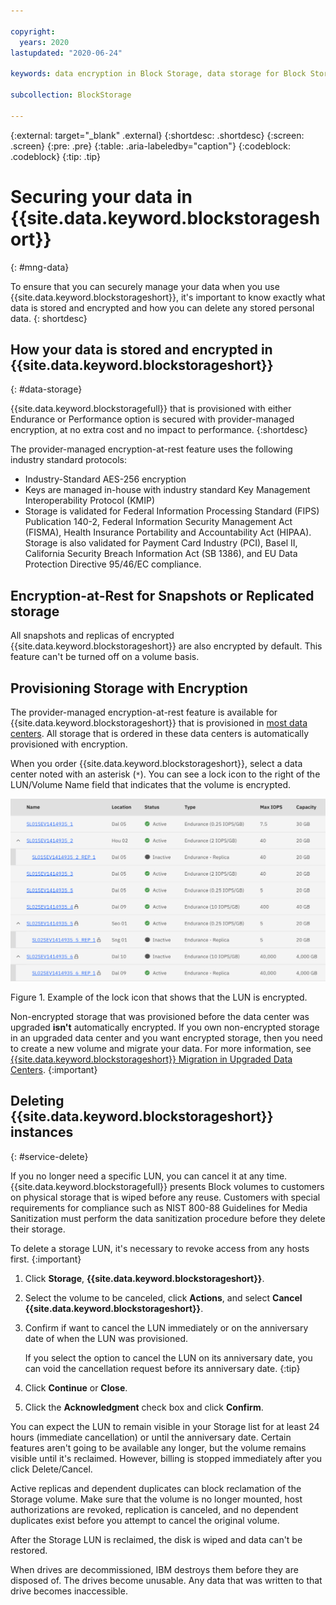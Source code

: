```yaml
---

copyright:
  years: 2020
lastupdated: "2020-06-24"

keywords: data encryption in Block Storage, data storage for Block Storage, bring your own keys for Block Storage, BYOK for Block Storage, key management for Block Storage, key encryption for Block Storage, personal data in Block Storage, data deletion for Block Storage, data in Block Storage, data security in Block Storage

subcollection: BlockStorage

---
```


{:external: target="_blank" .external}
{:shortdesc: .shortdesc}
{:screen: .screen}
{:pre: .pre}
{:table: .aria-labeledby="caption"}
{:codeblock: .codeblock}
{:tip: .tip}

# Securing your data in {{site.data.keyword.blockstorageshort}}
{: #mng-data}

To ensure that you can securely manage your data when you use {{site.data.keyword.blockstorageshort}}, it's important to know exactly what data is stored and encrypted and how you can delete any stored personal data.
{: shortdesc}

## How your data is stored and encrypted in {{site.data.keyword.blockstorageshort}}
{: #data-storage}

{{site.data.keyword.blockstoragefull}} that is provisioned with either Endurance or Performance option is secured with provider-managed encryption, at no extra cost and no impact to performance.
{:shortdesc}

The provider-managed encryption-at-rest feature uses the following industry standard protocols:

* Industry-Standard AES-256 encryption
* Keys are managed in-house with industry standard Key Management Interoperability Protocol (KMIP)
* Storage is validated for Federal Information Processing Standard (FIPS) Publication 140-2, Federal Information Security Management Act (FISMA), Health Insurance Portability and Accountability Act (HIPAA). Storage is also validated for Payment Card Industry (PCI), Basel II, California Security Breach Information Act (SB 1386), and EU Data Protection Directive 95/46/EC compliance.

## Encryption-at-Rest for Snapshots or Replicated storage  

All snapshots and replicas of encrypted {{site.data.keyword.blockstorageshort}} are also encrypted by default. This feature can't be turned off on a volume basis.

## Provisioning Storage with Encryption

The provider-managed encryption-at-rest feature is available for {{site.data.keyword.blockstorageshort}} that is provisioned in [most data centers](/docs/BlockStorage?topic=BlockStorage-selectDC). All storage that is ordered in these data centers is automatically provisioned with encryption.

When you order {{site.data.keyword.blockstorageshort}}, select a data center noted with an asterisk (`*`). You can see a lock icon to the right of the LUN/Volume Name field that indicates that the volume is encrypted.

![The lock icon indicates that the LUN is encrypted.](/images/encryptedstorage.png)
<caption>Figure 1. Example of the lock icon that shows that the LUN is encrypted.</caption>

Non-encrypted storage that was provisioned before the data center was upgraded **isn't** automatically encrypted. If you own non-encrypted storage in an upgraded data center and you want encrypted storage, then you need to create a new volume and migrate your data. For more information, see [{{site.data.keyword.blockstorageshort}} Migration in Upgraded Data Centers](/docs/BlockStorage?topic=BlockStorage-migratestorage).
{:important}

## Deleting {{site.data.keyword.blockstorageshort}} instances
{: #service-delete}

If you no longer need a specific LUN, you can cancel it at any time. {{site.data.keyword.blockstoragefull}} presents Block volumes to customers on physical storage that is wiped before any reuse. Customers with special requirements for compliance such as NIST 800-88 Guidelines for Media Sanitization must perform the data sanitization procedure before they delete their storage.

To delete a storage LUN, it's necessary to revoke access from any hosts first.
{:important}

1. Click **Storage**, **{{site.data.keyword.blockstorageshort}}**.
2. Select the volume to be canceled, click **Actions**, and select **Cancel {{site.data.keyword.blockstorageshort}}**.
3. Confirm if want to cancel the LUN immediately or on the anniversary date of when the LUN was provisioned.

   If you select the option to cancel the LUN on its anniversary date, you can void the cancellation request before its anniversary date.
   {:tip}
4. Click **Continue** or **Close**.
5. Click the **Acknowledgment** check box and click **Confirm**.

You can expect the LUN to remain visible in your Storage list for at least 24 hours (immediate cancellation) or until the anniversary date. Certain features aren't going to be available any longer, but the volume remains visible until it's reclaimed. However, billing is stopped immediately after you click Delete/Cancel.

Active replicas and dependent duplicates can block reclamation of the Storage volume. Make sure that the volume is no longer mounted, host authorizations are revoked, replication is canceled, and no dependent duplicates exist before you attempt to cancel the original volume.

After the Storage LUN is reclaimed, the disk is wiped and data can't be restored.

When drives are decommissioned, IBM destroys them before they are disposed of. The drives become unusable. Any data that was written to that drive becomes inaccessible.
